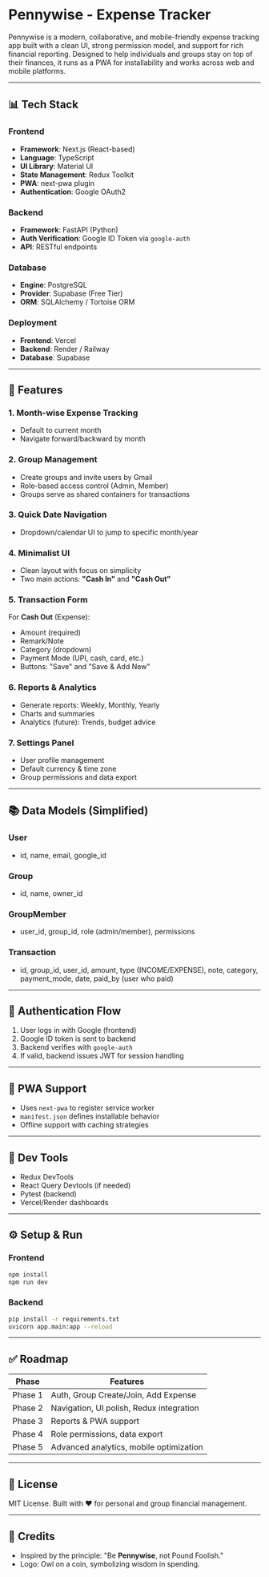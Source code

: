 # Pennywise - Expense Tracker

Pennywise is a modern, collaborative, and mobile-friendly expense tracking app built with a clean UI, strong permission model, and support for rich financial reporting. Designed to help individuals and groups stay on top of their finances, it runs as a PWA for installability and works across web and mobile platforms.

---

## 📊 Tech Stack

### Frontend

* **Framework**: Next.js (React-based)
* **Language**: TypeScript
* **UI Library**: Material UI
* **State Management**: Redux Toolkit
* **PWA**: next-pwa plugin
* **Authentication**: Google OAuth2

### Backend

* **Framework**: FastAPI (Python)
* **Auth Verification**: Google ID Token via `google-auth`
* **API**: RESTful endpoints

### Database

* **Engine**: PostgreSQL
* **Provider**: Supabase (Free Tier)
* **ORM**: SQLAlchemy / Tortoise ORM

### Deployment

* **Frontend**: Vercel
* **Backend**: Render / Railway
* **Database**: Supabase

---

## 🔢 Features

### 1. Month-wise Expense Tracking

* Default to current month
* Navigate forward/backward by month

### 2. Group Management

* Create groups and invite users by Gmail
* Role-based access control (Admin, Member)
* Groups serve as shared containers for transactions

### 3. Quick Date Navigation

* Dropdown/calendar UI to jump to specific month/year

### 4. Minimalist UI

* Clean layout with focus on simplicity
* Two main actions: **"Cash In"** and **"Cash Out"**

### 5. Transaction Form

For **Cash Out** (Expense):

* Amount (required)
* Remark/Note
* Category (dropdown)
* Payment Mode (UPI, cash, card, etc.)
* Buttons: "Save" and "Save & Add New"

### 6. Reports & Analytics

* Generate reports: Weekly, Monthly, Yearly
* Charts and summaries
* Analytics (future): Trends, budget advice

### 7. Settings Panel

* User profile management
* Default currency & time zone
* Group permissions and data export

---

## 📚 Data Models (Simplified)

### User

* id, name, email, google\_id

### Group

* id, name, owner\_id

### GroupMember

* user\_id, group\_id, role (admin/member), permissions

### Transaction

* id, group\_id, user\_id, amount, type (INCOME/EXPENSE), note, category, payment\_mode, date, paid\_by (user who paid)

---

## 🔐 Authentication Flow

1. User logs in with Google (frontend)
2. Google ID token is sent to backend
3. Backend verifies with `google-auth`
4. If valid, backend issues JWT for session handling

---

## 🚷 PWA Support

* Uses `next-pwa` to register service worker
* `manifest.json` defines installable behavior
* Offline support with caching strategies

---

## 🎯 Dev Tools

* Redux DevTools
* React Query Devtools (if needed)
* Pytest (backend)
* Vercel/Render dashboards

---

## ⚙️ Setup & Run

### Frontend

```bash
npm install
npm run dev
```

### Backend

```bash
pip install -r requirements.txt
uvicorn app.main:app --reload
```

---

## ✅ Roadmap

| Phase   | Features                                 |
| ------- | ---------------------------------------- |
| Phase 1 | Auth, Group Create/Join, Add Expense     |
| Phase 2 | Navigation, UI polish, Redux integration |
| Phase 3 | Reports & PWA support                    |
| Phase 4 | Role permissions, data export            |
| Phase 5 | Advanced analytics, mobile optimization  |

---

## 💼 License

MIT License. Built with ❤️ for personal and group financial management.

---

## 🌟 Credits

* Inspired by the principle: "Be **Pennywise**, not Pound Foolish."
* Logo: Owl on a coin, symbolizing wisdom in spending.
